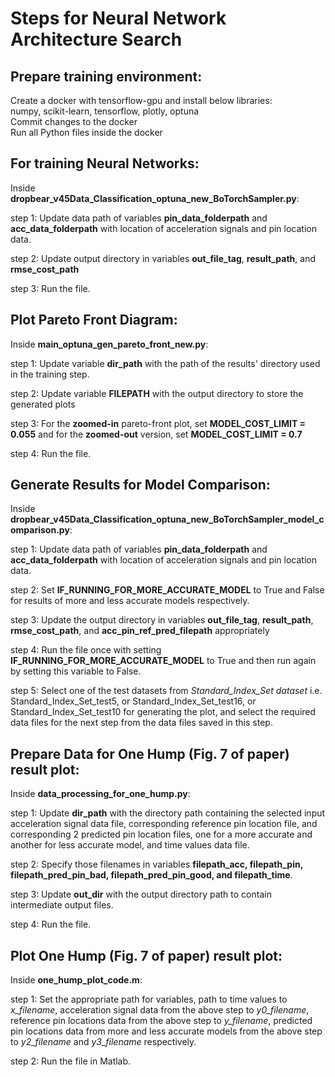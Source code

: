# Steps for Neural Network Architecture Search  
## Prepare training environment:  
Create a docker with tensorflow-gpu and install below libraries:  
numpy, scikit-learn, tensorflow, plotly, optuna  
Commit changes to the docker  
Run all Python files inside the docker  

## For training Neural Networks:  
Inside **dropbear_v45Data_Classification_optuna_new_BoTorchSampler.py**:  
  
step 1: Update data path of variables **pin_data_folderpath** and **acc_data_folderpath** with location of acceleration signals and pin location data.  
  
step 2: Update output directory in variables **out_file_tag**, **result_path**, and **rmse_cost_path**  
  
step 3: Run the file.  


## Plot Pareto Front Diagram:  
Inside **main_optuna_gen_pareto_front_new.py**:  

step 1: Update variable **dir_path** with the path of the results' directory used in the training step.  

step 2: Update variable **FILEPATH** with the output directory to store the generated plots  

step 3: For the **zoomed-in** pareto-front plot, set **MODEL_COST_LIMIT = 0.055** and for the **zoomed-out** version, set **MODEL_COST_LIMIT = 0.7**  

step 4: Run the file. 

## Generate Results for Model Comparison:  
Inside **dropbear_v45Data_Classification_optuna_new_BoTorchSampler_model_comparison.py**:  

step 1: Update data path of variables **pin_data_folderpath** and **acc_data_folderpath** with location of acceleration signals and pin location data.  

step 2: Set **IF_RUNNING_FOR_MORE_ACCURATE_MODEL** to True and False for results of more and less accurate models respectively.  
  
step 3: Update the output directory in variables **out_file_tag**, **result_path**, **rmse_cost_path**, and **acc_pin_ref_pred_filepath** appropriately  

step 4: Run the file once with setting **IF_RUNNING_FOR_MORE_ACCURATE_MODEL** to True and then run again by setting this variable to False.  
  
step 5: Select one of the test datasets from *Standard_Index_Set dataset* i.e. Standard_Index_Set_test5, or Standard_Index_Set_test16, or Standard_Index_Set_test10 for generating the plot, and select the required data files for the next step from the data files saved in this step.  

## Prepare Data for One Hump (Fig. 7 of paper) result plot:  
Inside **data_processing_for_one_hump.py**:  

step 1: Update **dir_path** with the directory path containing the selected input acceleration signal data file, corresponding reference pin location file, and corresponding 2 predicted pin location files, one for a more accurate and another for less accurate model, and time values data file.  
  
step 2: Specify those filenames in variables **filepath_acc, filepath_pin, filepath_pred_pin_bad, filepath_pred_pin_good, and filepath_time**.  
  
step 3: Update **out_dir** with the output directory path to contain intermediate output files.  

step 4: Run the file.  

## Plot One Hump (Fig. 7 of paper) result plot: 
Inside **one_hump_plot_code.m**:  

step 1: Set the appropriate path for variables, path to time values to *x_filename*, acceleration signal data from the above step to *y0_filename*, reference pin locations data from the above step to *y_filename*, predicted pin locations data from more and less accurate models from the above step to *y2_filename* and *y3_filename* respectively.  

step 2: Run the file in Matlab.


